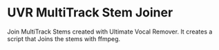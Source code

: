# UVR MultiTrack Stem Joiner
Join MultiTrack Stems created with Ultimate Vocal Remover. It creates a script that Joins the stems with ffmpeg.
